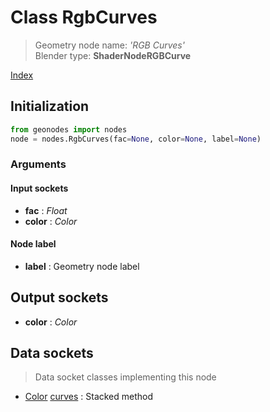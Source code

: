 
# Class RgbCurves

> Geometry node name: _'RGB Curves'_<br>Blender type:  **ShaderNodeRGBCurve**


[Index](/docs/index.md)

## Initialization


```python
from geonodes import nodes
node = nodes.RgbCurves(fac=None, color=None, label=None)
```


### Arguments


#### Input sockets



- **fac** : _Float_
- **color** : _Color_



#### Node label



- **label** : Geometry node label



## Output sockets



- **color** : _Color_



## Data sockets

> Data socket classes implementing this node




- [Color](../sockets/Color.md) [curves](../sockets/Color.md#curves) : Stacked method


